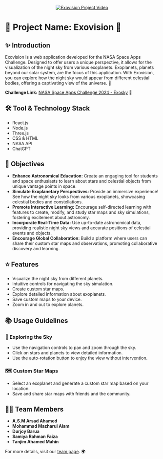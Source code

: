 <p align="center">
  <a href="https://i.imgur.com/w1hihiCVJ.mp4">
    <img src="https://imgur.com/w1hiCVJ.jpg" alt="Exovision Project Video" style="max-width:100%; height:auto;">
  </a>
</p>
<h1>🌌 Project Name: Exovision 🌌</h1>

<h2>✨ Introduction</h2>
<p>
    Exovision is a web application developed for the NASA Space Apps Challenge. Designed to offer users a unique perspective, it allows for the visualization of the night sky from various exoplanets. Exoplanets, planets beyond our solar system, are the focus of this application. With Exovision, you can explore how the night sky would appear from different celestial bodies, offering a captivating view of the universe. 🌠
</p>
<p>
    <strong>Challenge Link:</strong> <a href="https://www.spaceappschallenge.org/nasa-space-apps-2024/challenges/exosky/?tab=details">NASA Space Apps Challenge 2024 - Exosky</a> 🚀
</p>

<h2>🛠️ Tool & Technology Stack</h2>
<ul>
    <li>React.js</li>
    <li>Node.js</li>
    <li>Three.js</li>
    <li>CSS & HTML</li>
    <li>NASA API</li>
    <li>ChatGPT</li>
</ul>

<h2>🎯 Objectives</h2>
<ul>
    <li><strong>Enhance Astronomical Education:</strong> Create an engaging tool for students and space enthusiasts to learn about stars and celestial objects from unique vantage points in space.</li>
    <li><strong>Simulate Exoplanetary Perspectives:</strong> Provide an immersive experience! See how the night sky looks from various exoplanets, showcasing celestial bodies and constellations.</li>
    <li><strong>Promote Interactive Learning:</strong> Encourage self-directed learning with features to create, modify, and study star maps and sky simulations, fostering excitement about astronomy.</li>
    <li><strong>Incorporate Real-Time Data:</strong> Use up-to-date astronomical data, providing realistic night sky views and accurate positions of celestial events and objects.</li>
    <li><strong>Encourage Global Collaboration:</strong> Build a platform where users can share their custom star maps and observations, promoting collaborative discovery and learning.</li>
</ul>

<h2>⭐ Features</h2>
<ul>
    <li>Visualize the night sky from different planets.</li>
    <li>Intuitive controls for navigating the sky simulation.</li>
    <li>Create custom star maps.</li>
    <li>Explore detailed information about exoplanets.</li>
    <li>Save custom maps to your device.</li>
    <li>Zoom in and out to explore planets.</li>
</ul>

<h2>📚 Usage Guidelines</h2>
<h3>🔭 Exploring the Sky</h3>
<ul>
    <li>Use the navigation controls to pan and zoom through the sky.</li>
    <li>Click on stars and planets to view detailed information.</li>
    <li>Use the auto-rotation button to enjoy the view without intervention.</li>
</ul>

<h3>🗺️ Custom Star Maps</h3>
<ul>
    <li>Select an exoplanet and generate a custom star map based on your location.</li>
    <li>Save and share star maps with friends and the community.</li>
</ul>

<h2>👩‍🚀 Team Members</h2>
<ul>
    <li><strong>A.S.M Arsad Ahamed</strong></li>
    <li><strong>Mohammad Mazharul Alam</strong></li>
    <li><strong>Durjoy Barua</strong></li>
    <li><strong>Samiya Rahman Faiza</strong></li>
    <li><strong>Tanjim Ahamed Mahin</strong></li>
</ul>

<p>
    For more details, visit our <a href="https://www.spaceappschallenge.org/nasa-space-apps-2024/find-a-team/astronovo/?tab=members">team page</a>. 🌍
</p>
